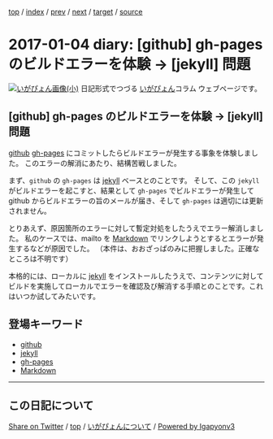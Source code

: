 [top](../index.html) 
 / [index](index.html) 
 / [prev](ig170103.html) 
 / [next](ig170105.html) 
 / [target](https://igapyon.github.io/diary/2017/ig170104.html) 
 / [source](https://github.com/igapyon/diary/blob/master/2017/ig170104.src.md) 

2017-01-04 diary: [github] gh-pages のビルドエラーを体験 → [jekyll] 問題
=====================================================================================================
[![いがぴょん画像(小)](https://igapyon.github.io/diary/images/iga200306s.jpg "いがぴょん")](https://igapyon.github.io/diary/memo/memoigapyon.html) 日記形式でつづる [いがぴょん](https://igapyon.github.io/diary/memo/memoigapyon.html)コラム ウェブページです。

## [github] gh-pages のビルドエラーを体験 → [jekyll] 問題

[github](../keyword/github.html) [gh-pages](../keyword/gh-pages.html) にコミットしたらビルドエラーが発生する事象を体験しました。
このエラーの解消にあたり、結構苦戦しました。

まず、`github` の `gh-pages` は [jekyll](../keyword/jekyll.html) ベースとのことです。
そして、この `jekyll` がビルドエラーを起こすと、結果として `gh-pages` でビルドエラーが発生して github からビルドエラーの旨のメールが届き、そして `gh-pages` は適切には更新されません。

とりあえず、原因箇所のエラーに対して暫定対処をしたうえでエラー解消しました。
私のケースでは、mailto を [Markdown](../keyword/markdown.html) でリンクしようとするとエラーが発生するなどが原因でした。
（本件は、おおざっぱのみに把握しました。正確なところは不明です）

本格的には、ローカルに [jekyll](../keyword/jekyll.html) をインストールしたうえで、コンテンツに対してビルドを実施してローカルでエラーを確認及び解消する手順とのことです。これはいつか試してみたいです。

## 登場キーワード

* [github](../keyword/github.html)
* [jekyll](../keyword/jekyll.html)
* [gh-pages](../keyword/gh-pages.html)
* [Markdown](../keyword/markdown.html)

----------------------------------------------------------------------------------------------------

## この日記について

[Share on Twitter](https://twitter.com/intent/tweet?hashtags=igapyon%2Cdiary%2C%E3%81%84%E3%81%8C%E3%81%B4%E3%82%87%E3%82%93%2Cgithub%2Cjekyll%2Cgh-pages%2Cmarkdown&text=%5Bgithub%5D+gh-pages+%E3%81%AE%E3%83%93%E3%83%AB%E3%83%89%E3%82%A8%E3%83%A9%E3%83%BC%E3%82%92%E4%BD%93%E9%A8%93+%E2%86%92+%5Bjekyll%5D+%E5%95%8F%E9%A1%8C&url=https%3A%2F%2Figapyon.github.io%2Fdiary%2F2017%2Fig170104.html) / [top](../index.html) / [いがぴょんについて](https://igapyon.github.io/diary/memo/memoigapyon.html) / [Powered by Igapyonv3](https://github.com/igapyon/igapyonv3)
